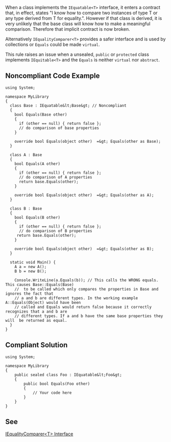 
When a class implements the `IEquatable<T>` interface, it enters a contract that, in effect, states "I know how to compare two instances of type T or any type derived from T for equality.". However if that class is derived, it is very unlikely that the base class will know how to make a meaningful comparison. Therefore that implicit contract is now broken.

Alternatively `IEqualityComparer<T>` provides a safer interface and is used by collections or `Equals` could be made `virtual`.

This rule raises an issue when a unsealed, `public` or `protected` class implements `IEquitable<T>` and the `Equals` is neither `virtual` nor `abstract`.

## Noncompliant Code Example


    using System;
    
    namespace MyLibrary
    {
      class Base : IEquatable&lt;Base&gt; // Noncompliant
      {
        bool Equals(Base other)
        {
          if (other == null) { return false };
          // do comparison of base properties
        }
    
        override bool Equals(object other)  =&gt; Equals(other as Base);
      }
    
      class A : Base
      {
        bool Equals(A other)
        {
          if (other == null) { return false };
          // do comparison of A properties
          return base.Equals(other);
        }
    
        override bool Equals(object other)  =&gt; Equals(other as A);
      }
    
      class B : Base
      {
        bool Equals(B other)
        {
          if (other == null) { return false };
          // do comparison of B properties
         return base.Equals(other);
        }
    
        override bool Equals(object other)  =&gt; Equals(other as B);
      }
    
      static void Main() {
        A a = new A();
        B b = new B();
    
        Console.WriteLine(a.Equals(b)); // This calls the WRONG equals. This causes Base::Equals(Base)
        //  to be called which only compares the properties in Base and ignores the fact that
        // a and b are different types. In the working example A::Equals(Object) would have been
        // called and Equals would return false because it correctly recognizes that a and b are
        // different types. If a and b have the same base properties they will  be returned as equal.
      }
    }


## Compliant Solution


    using System;
    
    namespace MyLibrary
    {
        public sealed class Foo : IEquatable&lt;Foo&gt;
        {
            public bool Equals(Foo other)
            {
                // Your code here
            }
        }
    }


## See

[IEqualityComparer&lt;T&gt; Interface](https://msdn.microsoft.com/en-us/library/ms132151%28v=vs.110%29.aspx)
